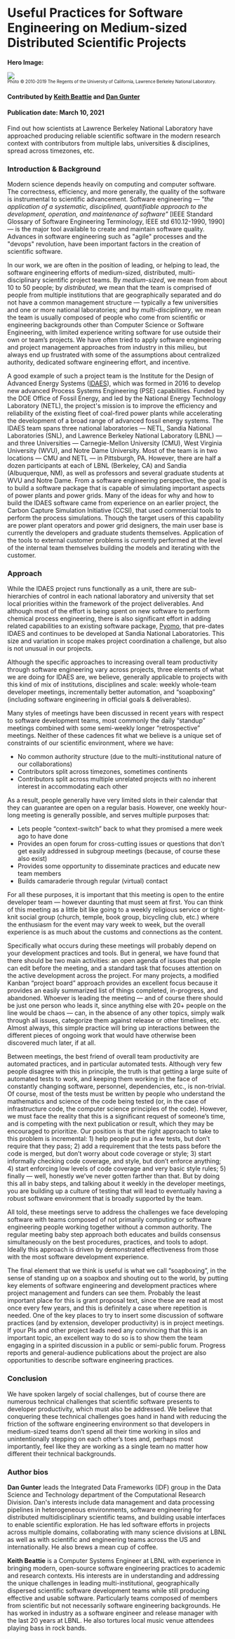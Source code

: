 # Useful Practices for Software Engineering on Medium-sized Distributed Scientific Projects

**Hero Image:**

<!-- - <img src='https://github.com/betterscientificsoftware/images/raw/master/Blog_0321_useful-practices.png' /> -->
<img src='https://github.com/ksbeattie/images/raw/ksb_dkg_blog/Blog_0321_useful-practices.png' /><br/>
<sub><sup>Photo © 2010-2019 The Regents of the University of California, Lawrence Berkeley National Laboratory.</sup></sub>

#### Contributed by [Keith Beattie](https://github.com/ksbeattie "Keith Beattie's GitHub Profile") and [Dan Gunter](https://github.com/dangunter "Dan Gunter's GitHub Profile")

#### Publication date: March 10, 2021

<!-- deck text start --> 
Find out how scientists at Lawrence Berkeley National Laboratory have approached producing reliable scientific software in the modern research context
with contributors from multiple labs, universities & disciplines, spread across timezones, etc.
<!-- deck text end --> 

### Introduction & Background

Modern science depends heavily on computing and computer software.  The correctness, efficiency, and
more generally, the quality of the software is instrumental to scientific advancement.  Software
engineering &mdash; *"the application of a systematic, disciplined, quantifiable approach to the
development, operation, and maintenance of software"* [IEEE Standard Glossary of Software
Engineering Terminology, IEEE std 610.12-1990, 1990] &mdash; is the major tool available to create
and maintain software quality.  Advances in software engineering such as "agile" processes and the
"devops" revolution, have been important factors in the creation of scientific software.

In our work, we are often in the position of leading, or helping to lead, the software engineering
efforts of medium-sized, distributed, multi-disciplinary scientific project teams. By
*medium-sized*, we mean from about 10 to 50 people; by *distributed*, we mean that the team is
comprised of people from multiple institutions that are geographically separated and do not have a
common management structure &mdash; typically a few universities and one or more national
laboratories; and by *multi-disciplinary*, we mean the team is usually composed of people who come
from scientific or engineering backgrounds other than Computer Science or Software Engineering, with
limited experience writing software for use outside their own or team’s projects. We have often tried
to apply software engineering and project management approaches from industry in this milieu, but
always end up frustrated with some of the assumptions about centralized authority, dedicated
software engineering effort, and incentive.

A good example of such a project team is the Institute for the Design of Advanced Energy Systems
([IDAES](https://idaes.org)), which was formed in 2016 to develop new advanced Process Systems
Engineering (PSE) capabilities. Funded by the DOE Office of Fossil Energy, and led by the National
Energy Technology Laboratory (NETL), the project's mission is to improve the efficiency and
reliability of the existing fleet of coal-fired power plants while accelerating the development of a
broad range of advanced fossil energy systems. The IDAES team spans three national laboratories
&mdash; NETL, Sandia National Laboratories (SNL), and Lawrence Berkeley National Laboratory (LBNL) &mdash; and three Universities &mdash; Carnegie-Mellon University (CMU), West Virginia University (WVU),
and Notre Dame University. Most of the team is in two locations &mdash; CMU and NETL &mdash; in
Pittsburgh, PA. However, there are half a dozen participants at each of LBNL (Berkeley, CA) and
Sandia (Albuquerque, NM), as well as professors and several graduate students at WVU and Notre Dame.
From a software engineering perspective, the goal is to build a software package that is capable of
simulating important aspects of power plants and power grids. Many of the ideas for why and how to
build the IDAES software came from experience on an earlier project, the Carbon Capture Simulation
Initiative (CCSI), that used commercial tools to perform the process simulations. Though the target
users of this capability are power plant operators and power grid designers, the main user base is
currently the developers and graduate students themselves. Application of the tools to external
customer problems is currently performed at the level of the internal team themselves building the
models and iterating with the customer.

### Approach

While the IDAES project runs functionally as a unit, there are sub-hierarchies of control in each
national laboratory and university that set local priorities within the framework of the project
deliverables. And although most of the effort is being spent on new software to perform chemical
process engineering, there is also significant effort in adding related capabilities to an existing
software package, [Pyomo](https://www.pyomo.org/), that pre-dates IDAES and continues to be
developed at Sandia National Laboratories. This size and variation in scope makes project
coordination a challenge, but also is not unusual in our projects.

Although the specific approaches to increasing overall team productivity through software
engineering vary across projects, three elements of what we are doing for IDAES are, we
believe, generally applicable to projects with this kind of mix of institutions, disciplines and
scale: weekly whole-team developer meetings, incrementally better automation, and
“soapboxing” (including software engineering in official goals & deliverables).

Many styles of meetings have been discussed in recent years with respect to software development
teams, most commonly the daily “standup” meetings combined with some semi-weekly longer
“retrospective” meetings. Neither of these cadences fit what we believe is a unique set of
constraints of our scientific environment, where we have:

* No common authority structure (due to the multi-institutional nature of our collaborations)
* Contributors split across timezones, sometimes continents
* Contributors split across multiple unrelated projects with no inherent interest in
  accommodating each other

As a result, people generally have very limited slots in their calendar that they can guarantee are
open on a regular basis. However, one weekly hour-long meeting is generally possible, and serves
multiple purposes that:

* Lets people “context-switch” back to what they promised a mere week ago to have done
* Provides an open forum for cross-cutting issues or questions that don’t get easily addressed in
  subgroup meetings (because, of course these also exist)
* Provides some opportunity to disseminate practices and educate new team members
* Builds camaraderie through regular (virtual) contact

For all these purposes, it is important that this meeting is open to the entire
developer team &mdash; however daunting that must seem at first. You can think of this meeting as a
little bit like going to a weekly religious service or tight-knit social group (church, temple, book
group, bicycling club, etc.) where the enthusiasm for the event may vary week to week, but the
overall experience is as much about the customs and connections as the content.

Specifically what occurs during these meetings will probably depend on your development practices
and tools. But in general, we have found that there should be two main activities: an open agenda of
issues that people can edit before the meeting, and a standard task that focuses attention on the
active development across the project. For many projects, a modified Kanban “project board” approach
provides an excellent focus because it provides an easily summarized list of things completed,
in-progress, and abandoned. Whoever is leading the meeting &mdash; and of course there should be
just one person who leads it, since anything else with 20+ people on the line would be chaos &mdash;
can, in the absence of any other topics, simply walk through all issues, categorize them against
release or other timelines, etc. Almost always, this simple practice will bring up interactions
between the different pieces of ongoing work that would have otherwise been discovered much later,
if at all.

Between meetings, the best friend of overall team productivity are automated practices, and in
particular automated tests. Although very few people disagree with this in principle, the truth is
that getting a large suite of automated tests to work, and keeping them working in the face of
constantly changing software, personnel, dependencies, etc., is non-trivial. Of course, most of the
tests must be written by people who understand the mathematics and science of the code being tested
(or, in the case of infrastructure code, the computer science principles of the code). However, we
must face the reality that this is a significant request of someone’s time, and is competing with
the next publication or result, which they may be encouraged to prioritize. Our position is that the
right approach to take to this problem is incremental: 1) help people put in a few tests, but don’t require that they pass; 2) add a requirement that the tests pass before the code is merged, but don’t worry about code coverage or style; 3) start informally checking code coverage, and style, but don’t enforce anything; 4) start enforcing low levels of code coverage and very basic style rules; 5) finally &mdash; well, honestly we’ve never gotten farther than that. But by doing this all in baby steps, and talking about it weekly in the developer meetings, you are building up a
culture of testing that will lead to eventually having a robust software environment that is broadly
supported by the team.

All told, these meetings serve to address the challenges we face developing software with teams
composed of not primarily computing or software engineering people working together without a common
authority.  The regular meeting baby step approach both educates and builds consensus simultaneously
on the best procedures, practices, and tools to adopt. Ideally this approach is driven by
demonstrated effectiveness from those with the most software development experience.

The final element that we think is useful is what we call “soapboxing”, in the sense of standing up
on a soapbox and shouting out to the world, by putting key elements of software engineering and
development practices where project management and funders can see them. Probably the least important
place for this is grant proposal text, since these are read at most once every few years, and this
is definitely a case where repetition is needed. One of the key places to try to insert some
discussion of software practices (and by extension, developer productivity) is in project meetings.
If your PIs and other project leads need any convincing that this is an important topic, an
excellent way to do so is to show them the team engaging in a spirited discussion in a public or
semi-public forum. Progress reports and general-audience publications about the project are also
opportunities to describe software engineering practices.

### Conclusion

We have spoken largely of social challenges, but of course there are numerous technical challenges
that scientific software presents to developer productivity, which must also be addressed. We
believe that conquering these technical challenges goes hand in hand with reducing the friction of
the software engineering environment so that developers in medium-sized teams don’t spend all their
time working in silos and unintentionally stepping on each other’s toes and, perhaps most
importantly, feel like they are working as a single team no matter how different their technical
backgrounds.

### Author bios

**Dan Gunter** leads the Integrated Data Frameworks (IDF) group in the Data Science and Technology
department of the Computational Research Division. Dan's interests include data management and data
processing pipelines in heterogeneous environments, software engineering for distributed
multidisciplinary scientific teams, and building usable interfaces to enable scientific exploration.
He has led software efforts in projects across multiple domains, collaborating with many science
divisions at LBNL as well as with scientific and engineering teams across the US and
internationally. He also brews a mean cup of coffee.

**Keith Beattie** is a Computer Systems Engineer at LBNL with experience in bringing modern,
open-source software engineering practices to academic and research contexts.  His interests are in
understanding and addressing the unique challenges in leading multi-institutional, geographically
dispersed scientific software development teams while still producing effective and usable software.
Particularly teams composed of members from scientific but not necessarily software engineering
backgrounds.  He has worked in industry as a software engineer and release manager with the last 20
years at LBNL.  He also tortures local music venue attendees playing bass in rock bands.

<!---
Publish: Preview
Categories: reliability
Topics: testing
Tags: bssw-blog-article
Level: 2
Prerequisites: default
Aggregate: none
--->
